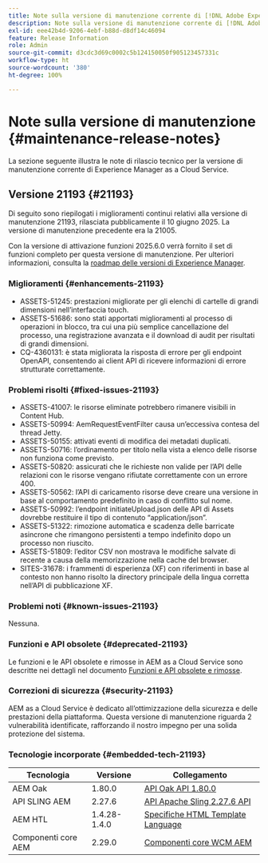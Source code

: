 ```yaml
---
title: Note sulla versione di manutenzione corrente di [!DNL Adobe Experience Manager]  as a Cloud Service.
description: Note sulla versione di manutenzione corrente di [!DNL Adobe Experience Manager]  as a Cloud Service.
exl-id: eee42b4d-9206-4ebf-b88d-d8df14c46094
feature: Release Information
role: Admin
source-git-commit: d3cdc3d69c0002c5b124150050f905123457331c
workflow-type: ht
source-wordcount: '380'
ht-degree: 100%

---
```



# Note sulla versione di manutenzione {#maintenance-release-notes}

La sezione seguente illustra le note di rilascio tecnico per la versione di manutenzione corrente di Experience Manager as a Cloud Service.

## Versione 21193 {#21193}

Di seguito sono riepilogati i miglioramenti continui relativi alla versione di manutenzione 21193, rilasciata pubblicamente il 10 giugno 2025. La versione di manutenzione precedente era la 21005.

Con la versione di attivazione funzioni 2025.6.0 verrà fornito il set di funzioni completo per questa versione di manutenzione. Per ulteriori informazioni, consulta la [roadmap delle versioni di Experience Manager](https://experienceleague.adobe.com/it/docs/experience-manager-release-information/aem-release-updates/update-releases-roadmap).

### Miglioramenti {#enhancements-21193}

* ASSETS-51245: prestazioni migliorate per gli elenchi di cartelle di grandi dimensioni nell’interfaccia touch.
* ASSETS-51686: sono stati apportati miglioramenti al processo di operazioni in blocco, tra cui una più semplice cancellazione del processo, una registrazione avanzata e il download di audit per risultati di grandi dimensioni.
* CQ-4360131: è stata migliorata la risposta di errore per gli endpoint OpenAPI, consentendo ai client API di ricevere informazioni di errore strutturate correttamente.

### Problemi risolti {#fixed-issues-21193}

* ASSETS-41007: le risorse eliminate potrebbero rimanere visibili in Content Hub.
* ASSETS-50994: AemRequestEventFilter causa un’eccessiva contesa del thread Jetty.
* ASSETS-50155: attivati eventi di modifica dei metadati duplicati.
* ASSETS-50716: l’ordinamento per titolo nella vista a elenco delle risorse non funziona come previsto.
* ASSETS-50820: assicurati che le richieste non valide per l’API delle relazioni con le risorse vengano rifiutate correttamente con un errore 400.
* ASSETS-50562: l’API di caricamento risorse deve creare una versione in base al comportamento predefinito in caso di conflitto sul nome.
* ASSETS-50992: l’endpoint initiateUpload.json delle API di Assets dovrebbe restituire il tipo di contenuto “application/json”.
* ASSETS-51322: rimozione automatica e scadenza delle barricate asincrone che rimangono persistenti a tempo indefinito dopo un processo non riuscito.
* ASSETS-51809: l’editor CSV non mostrava le modifiche salvate di recente a causa della memorizzazione nella cache del browser.
* SITES-31678: i frammenti di esperienza (XF) con riferimenti in base al contesto non hanno risolto la directory principale della lingua corretta nell’API di pubblicazione XF.


### Problemi noti {#known-issues-21193}

Nessuna.

### Funzioni e API obsolete {#deprecated-21193}

Le funzioni e le API obsolete e rimosse in AEM as a Cloud Service sono descritte nei dettagli nel documento [Funzioni e API obsolete e rimosse](/help/release-notes/deprecated-removed-features.md).

### Correzioni di sicurezza {#security-21193}

AEM as a Cloud Service è dedicato all’ottimizzazione della sicurezza e delle prestazioni della piattaforma. Questa versione di manutenzione riguarda 2 vulnerabilità identificate, rafforzando il nostro impegno per una solida protezione del sistema.

### Tecnologie incorporate {#embedded-tech-21193}

| Tecnologia | Versione | Collegamento |
|---|---|---|
| AEM Oak | 1.80.0 | [API Oak API 1.80.0](https://www.javadoc.io/doc/org.apache.jackrabbit/oak-api/1.80.0/index.html) |
| API SLING AEM | 2.27.6 | [API Apache Sling 2.27.6 API](https://www.javadoc.io/doc/org.apache.sling/org.apache.sling.api/latest/index.html) |
| AEM HTL | 1.4.28-1.4.0 | [Specifiche HTML Template Language](https://github.com/adobe/htl-spec) |
| Componenti core AEM | 2.29.0 | [Componenti core WCM AEM](https://github.com/adobe/aem-core-wcm-components) |
